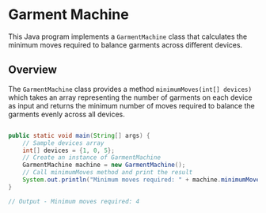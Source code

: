 # Garment Machine

This Java program implements a `GarmentMachine` class that calculates the minimum moves required to balance garments across different devices.

## Overview

The `GarmentMachine` class provides a method `minimumMoves(int[] devices)` which takes an array representing the number of garments on each device as input and returns the minimum number of moves required to balance the garments evenly across all devices.

```java

public static void main(String[] args) {
    // Sample devices array
    int[] devices = {1, 0, 5};
    // Create an instance of GarmentMachine
    GarmentMachine machine = new GarmentMachine();
    // Call minimumMoves method and print the result
    System.out.println("Minimum moves required: " + machine.minimumMoves(devices));
}

// Output - Minimum moves required: 4

```